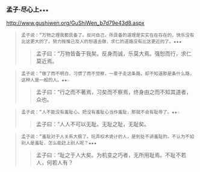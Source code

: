 ### 孟子·尽心上`★★★`
http://www.gushiwen.org/GuShiWen_b7d79e43d8.aspx
>`孟子说：“万物之理我都具备了。反问自己，所具备的道理是实实在在存在的，快乐没有比这更大的了。努力按推己及人的恕道去做，求仁的道路没有比这更近的了。★★★`
>>孟子曰：“万物皆备于我矣。反身而诚，乐莫大焉。强恕而行，求仁莫近焉。

>`孟子说：“做了而不明白，习惯了而不觉察，一辈子走这条路，却不知道那是条什么路，这种人是一般的人。★★☆`
>>孟子曰：“行之而不著焉，习矣而不察焉，终身由之而不知其道者，众也。

>`孟子说：“人不能没有羞耻心。把没有羞耻心当作羞耻，那就不会有耻辱了。★★☆`
>>孟子曰：“人人不可以无耻。无耻之耻，无耻矣。

>`孟子说：“羞耻对于人关系大极了。玩弄权术诡计的人，是到处不讲羞耻的。不认为不如别人是羞耻，怎么能赶上别人呢？★★★` 
>>孟子曰：“耻之于人大矣。为机变之巧者，无所用耻焉。不耻不若人，何若人有？
